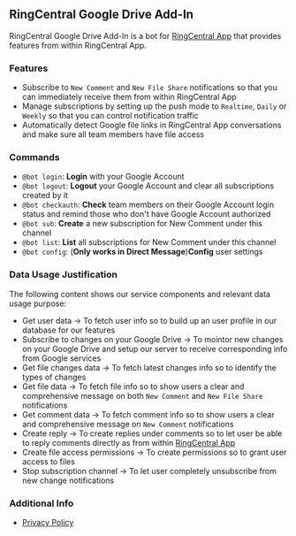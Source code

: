## RingCentral Google Drive Add-In

RingCentral Google Drive Add-In is a bot for [RingCentral App](https://www.ringcentral.com/apps/rc-app) that provides features from within RingCentral App.


### Features

- Subscribe to `New Comment` and `New File Share` notifications so that you can immediately receive them from within RingCentral App
- Manage subscriptions by setting up the push mode to `Realtime`, `Daily` or `Weekly` so that you can control notification traffic
- Automatically detect Google file links in RingCentral App conversations and make sure all team members have file access

### Commands

- `@bot login`: **Login** with your Google Account
- `@bot logout`: **Logout** your Google Account and clear all subscriptions created by it
- `@bot checkauth`: **Check** team members on their Google Account login status and remind those who don't have Google Account authorized
- `@bot sub`: **Create** a new subscription for New Comment under this channel
- `@bot list`: **List** all subscriptions for New Comment under this channel
- `@bot config`: (**Only works in Direct Message**)**Config** user settings

### Data Usage Justification

The following content shows our service components and relevant data usage purpose:

- Get user data -> To fetch user info so to build up an user profile in our database for our features
- Subscribe to changes on your Google Drive -> To mointor new changes on your Google Drive and setup our server to receive corresponding info from Google services
- Get file changes data -> To fetch latest changes info so to identify the types of changes
- Get file data -> To fetch file info so to show users a clear and comprehensive message on both `New Comment` and `New File Share` notifications
- Get comment data -> To fetch comment info so to show users a clear and comprehensive message on `New Comment` notifications
- Create reply -> To create replies under comments so to let user be able to reply comments directly as from within [RingCentral App](https://www.ringcentral.com/apps/rc-app)
- Create file access permissions -> To create permissions so to grant user access to files
- Stop subscription channel -> To let user completely unsubscribe from new change notifications 

### Additional Info
- [Privacy Policy](https://www.ringcentral.com/legal/privacy-notice.html)
